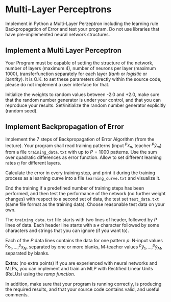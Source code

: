 # Multi-Layer Perceptrons

Implement in Python a Multi-Layer Perzeptron including the learning rule
Backpropagation of Error and test your program. Do not use libraries that have
pre-implemented neural network structures.

## Implement a Multi Layer Perceptron

Your Program must be capable of setting the structure of the network, number of
layers (maximum 4), number of neurons per layer (maximum 1000),
transferfunction separately for each layer (_tanh_ or _logistic_ or
_identity_). It is O.K. to set these parameters directly within the source
code, please do not implement a user interface for that.

Initialize the weights to random values between -2.0 and +2.0, make sure that
the random number generator is under your control, and that you can reproduce
your results. Set/initialize the random number generator explicitly (random
seed).

## Implement Backpropagation of Error

Implement the 7 steps of Backpropagation of Error Algorithm (from the lecture).
Your program shall read training patterns (input $^px_n$, teacher
$^p\hat{y}_m$) from a file `training_data.txt` with up to $P = 1000$ patterns.
Use the sum over quadratic differences as error function. Allow to set
different learning rates $\eta$ for different layers.

Calculate the error in every training step, and print it during the training
process as a learning curve into a file `learning_curve.txt` and visualize it.

End the training if a predefined number of training steps has been performed,
and then test the performance of the network (no further weight changes) with
respect to a second set of data, the test set `test_data.txt` (same file format
as the training data). Choose reasonable test data on your own.

The `training_data.txt` file starts with two lines of header, followed by $P$
lines of data. Each header line starts with a `#` character followed by some
characters and strings that you can ignore (if you want to).

Each of the $P$ data lines contains the data for one pattern $p$: N-input
values $^px_1, \ldots, ^px_N$, separated by one or more blanks, M-teacher
values $^p\hat{y}_1, \ldots, ^p\hat{y}_M$, separated by blanks.

**Extra:** (no extra points) If you are experienced with neural networks and
MLPs, you can implement and train an MLP with Rectified Linear Units (ReLUs)
using the _ramp function_.

In addition, make sure that your program is running correctly, is producing the
required results, and that your source code contains valid, and useful
comments.
